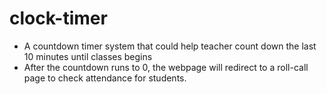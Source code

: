 # clock-timer

* A countdown timer system that could help teacher count down the last 10 minutes until classes begins
* After the countdown runs to 0, the webpage will redirect to a roll-call page to check attendance for students.
